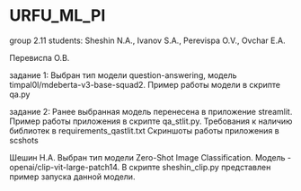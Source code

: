 # URFU_ML_PI
group 2.11
students: Sheshin N.A., Ivanov S.A., Perevispa O.V., Ovchar E.A.

Перевиспа О.В. 

задание 1: Выбран тип модели question-answering, модель timpal0l/mdeberta-v3-base-squad2. Пример работы модели в скрипте qa.py

задание 2: Ранее выбранная модель перенесена в приложение streamlit. 
Пример работы приложения в скрипте qa_stlit.py. Требования к наличию библиотек в requirements_qastlit.txt
Скриншоты работы приложения в scshots

 


Шешин Н.А. Выбран тип модели Zero-Shot Image Classification. Модель - openai/clip-vit-large-patch14. В скрипте sheshin_clip.py представлен пример запуска данной модели.



